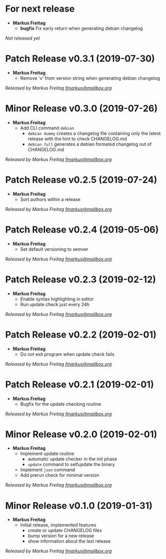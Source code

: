 # For next release
  * **Markus Freitag**
    * **bugfix** Fix early return when generating debian changelog

*Not released yet*

# Patch Release v0.3.1 (2019-07-30)
  * **Markus Freitag**
    * Remove 'v' from version string when generating debian changelog

*Released by Markus Freitag <fmarkus@mailbox.org>*

# Minor Release v0.3.0 (2019-07-26)
  * **Markus Freitag**
    * Add CLI command `debian`
      * `debian dummy` creates a changelog file containing only the latest
        release with the hint to check CHANGELOG.md
      * `debian full` generates a debian formated changelog out of CHANGELOG.md

*Released by Markus Freitag <fmarkus@mailbox.org>*

# Patch Release v0.2.5 (2019-07-24)
  * **Markus Freitag**
    * Sort authors within a release

*Released by Markus Freitag <fmarkus@mailbox.org>*

# Patch Release v0.2.4 (2019-05-06)
  * **Markus Freitag**
    * Set default versioning to semver

*Released by Markus Freitag <fmarkus@mailbox.org>*

# Patch Release v0.2.3 (2019-02-12)
  * **Markus Freitag**
    * Enable syntax highlighting in editor
    * Run update check just every 24h

*Released by Markus Freitag <fmarkus@mailbox.org>*

# Patch Release v0.2.2 (2019-02-01)
  * **Markus Freitag**
    * Do not exit program when update check fails

*Released by Markus Freitag <fmarkus@mailbox.org>*

# Patch Release v0.2.1 (2019-02-01)
  * **Markus Freitag**
    * Bugfix for the update checking routine

*Released by Markus Freitag <fmarkus@mailbox.org>*

# Minor Release v0.2.0 (2019-02-01)
  * **Markus Freitag**
    * Implement update routine
      * automatic update checker in the init phase
      * `update` command to selfupdate the binary
    * Implement `json` command
    * Add prerun check for minimal version

*Released by Markus Freitag <fmarkus@mailbox.org>*

# Minor Release v0.1.0 (2019-01-31)
  * **Markus Freitag**
    * Initial release, implemented features
      * create or update CHANGELOG files
      * bump version for a new release
      * show information about the last release

*Released by Markus Freitag <fmarkus@mailbox.org>*
